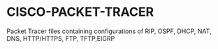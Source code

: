 # CISCO-PACKET-TRACER
Packet Tracer files containing configurations of RIP, OSPF, DHCP, NAT, DNS, HTTP/HTTPS, FTP, TFTP,EIGRP 

